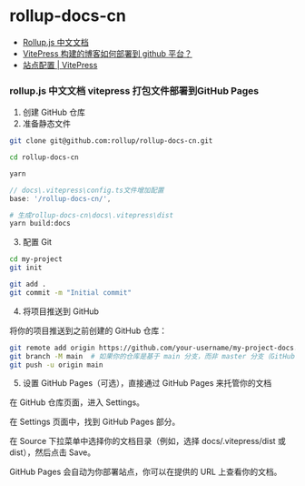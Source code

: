 # rollup-docs-cn


- [Rollup.js 中文文档](https://github.com/rollup/rollup-docs-cn)
- [VitePress 构建的博客如何部署到 github 平台？](https://juejin.cn/post/7362818245500518437)
- [站点配置 | VitePress](https://vitejs.cn/vitepress/reference/site-config#base)

### rollup.js 中文文档 vitepress 打包文件部署到GitHub Pages

1. 创建 GitHub 仓库
2. 准备静态文件

```bash
git clone git@github.com:rollup/rollup-docs-cn.git
```

```bash
cd rollup-docs-cn
```

```bash
yarn
```

```js
// docs\.vitepress\config.ts文件增加配置
base: '/rollup-docs-cn/',
```

```bash
# 生成rollup-docs-cn\docs\.vitepress\dist
yarn build:docs
```

3. 配置 Git

```bash
cd my-project
git init
```

```bash
git add .
git commit -m "Initial commit"

```

4. 将项目推送到 GitHub

将你的项目推送到之前创建的 GitHub 仓库：

```bash
git remote add origin https://github.com/your-username/my-project-docs.
git branch -M main  # 如果你的仓库是基于 main 分支，而非 master 分支（GitHub 现在默认是 main）
git push -u origin main
```


5. 设置 GitHub Pages（可选），直接通过 GitHub Pages 来托管你的文档

在 GitHub 仓库页面，进入 Settings。

在 Settings 页面中，找到 GitHub Pages 部分。

在 Source 下拉菜单中选择你的文档目录（例如，选择 docs/.vitepress/dist 或 dist），然后点击 Save。

GitHub Pages 会自动为你部署站点，你可以在提供的 URL 上查看你的文档。
